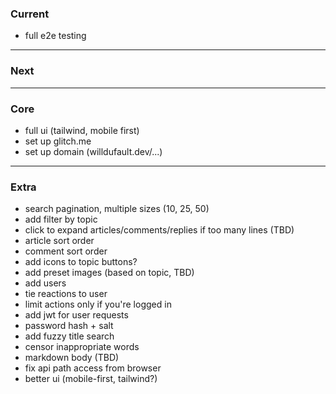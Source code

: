 ### Current

- full e2e testing

---

### Next

---

### Core

- full ui (tailwind, mobile first)
- set up glitch.me
- set up domain (willdufault.dev/...)

---

### Extra

- search pagination, multiple sizes (10, 25, 50)
- add filter by topic
- click to expand articles/comments/replies if too many lines (TBD)
- article sort order
- comment sort order
- add icons to topic buttons?
- add preset images (based on topic, TBD)
- add users
- tie reactions to user
- limit actions only if you're logged in
- add jwt for user requests
- password hash + salt
- add fuzzy title search
- censor inappropriate words
- markdown body (TBD)
- fix api path access from browser
- better ui (mobile-first, tailwind?)
